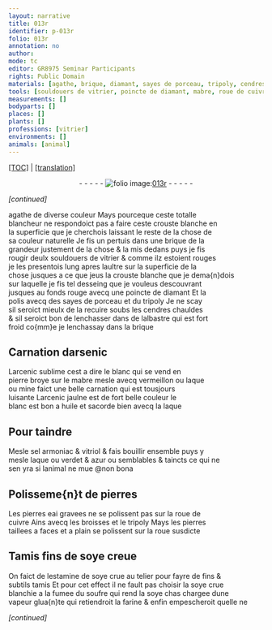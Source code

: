 ```yaml
---
layout: narrative
title: 013r
identifier: p-013r
folio: 013r
annotation: no
author:
mode: tc
editor: GR8975 Seminar Participants
rights: Public Domain
materials: [agathe, brique, diamant, sayes de porceau, tripoly, cendres, albastre, arsenic, arcenic sublime, pierre, mabre, vermeillon, laque, mine, arcenic jaulne, huile, sel armoniac, vitriol, verdet, azur, pierres, cuivre, soye, soufre, farine]
tools: [souldouers de vitrier, poincte de diamant, mabre, roue de cuivre, broisses, roue, Tamis, tamis]
measurements: []
bodyparts: []
places: []
plants: []
professions: [vitrier]
environments: []
animals: [animal]
---
```


<p><a href="{{ site.baseurl }}/diplomatic/">[TOC]</a> | <a href="{{ site.baseurl }}/texts/p-013r_tl/" target="_blank">[translation]</a></p><div class="folio" align="center">- - - - - <a href="http://gallica.bnf.fr/ark:/12148/btv1b10500001g/f31.image" target="_blank"><img src="https://cu-mkp.github.io/2017-workshop-edition/assets/photo-icon.png" alt="folio image: " style="display:inline-block; margin-bottom:-3px;"/>013r</a> - - - - - </div>  
 
*[continued]*
  
 <span class="m">agathe</span> de diverse couleur Mays pourceque ceste totalle<br/> blancheur ne respondoict pas a faire ceste crouste blanche en<br/> la superficie que je cherchois laissant le reste de la chose de<br/> sa couleur naturelle Je fis un pertuis dans une <span class="m">brique</span> de la<br/> grandeur justement de la chose & la mis dedans puys je fis<br/> rougir deulx <span class="tl">souldouers de <span class="pro">vitrier</span></span> & comme ilz estoient rouges<br/> je les presentois lung apres laultre sur la superficie de la<br/> chose jusques a ce que jeus la crouste blanche que je dema{n}dois<br/> sur laquelle je fis tel desseing que je vouleus descouvrant<br/> jusques au fonds rouge avecq une <span class="tl">poincte de <span class="m">diamant</span></span> Et la<br/> polis avecq des <span class="m">sayes de porceau</span> et du <span class="m">tripoly</span> Je ne scay<br/> sil seroict mieulx de la recuire soubs les <span class="m">cendres</span> chauldes<br/> & sil seroict bon de lenchasser dans de l<span class="m">albastre</span> qui est fort<br/> froid co{mm}e je lenchassay dans la <span class="m">brique</span>
 
 
  

## Carnation d<span class="m">arsenic</span>

 
L<span class="m">arcenic sublime</span> cest a dire le blanc qui se vend en<br/> <span class="m">pierre</span> broye sur le <span class="tl"><span class="m">mabre</span></span> mesle avecq <span class="m">vermeillon</span> ou <span class="m">laque</span><br/> ou <span class="m">mine</span> faict une belle carnation qui est tousjours<br/> luisante L<span class="m">arcenic jaulne</span> est de fort belle couleur le<br/> blanc est bon a <span class="m">huile</span> et sacorde bien avecq la <span class="m">laque</span>
 
 
  

## Pour taindre

 
Mesle <span class="m">sel armoniac</span> & <span class="m">vitriol</span> & fais bouillir ensemble puys y<br/> mesle <span class="m">laque</span> ou <span class="m">verdet</span> & <span class="m">azur</span> ou semblables & taincts ce qui ne<br/> sen yra si l<span class="al">animal</span> ne mue @non bona
 
 
  

## Polisseme{n}t de <span class="m">pierres</span>

 
Les <span class="m">pierres</span> <span class="del">eai</span> gravees ne se polissent pas sur la <span class="tl">roue de<br/> <span class="m">cuivre</span></span> Ains avecq les <span class="tl">broisses</span> et le <span class="m">tripoly</span> Mays les pierres<br/> taillees a faces et a plain se polissent sur la <span class="tl">roue</span> susdicte
 
 
  

## <span class="tl">Tamis</span> fins de <span class="m">soye</span> creue

 
On faict de lestamine de <span class="m">soye</span> crue au telier pour fayre de fins &<br/> subtils <span class="tl">tamis</span> Et pour cet effect il ne fault pas choisir la <span class="m">soye</span> crue<br/> blanchie a la fumee du <span class="m">soufre</span> qui rend la <span class="m">soye</span> <span class="del">chas</span> chargee dune<br/> vapeur glua{n}te qui retiendroit la <span class="m">farine</span> & enfin empescheroit quelle ne<br/> 
 
*[continued]*
 

